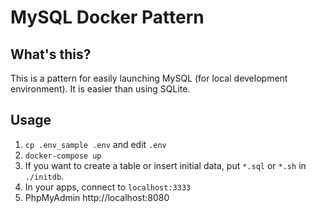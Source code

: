 # MySQL Docker Pattern
## What's this?
This is a pattern for easily launching MySQL (for local development environment). It is easier than using SQLite.

## Usage
1. `cp .env_sample .env` and edit `.env`  
1. `docker-compose up`
1. If you want to create a table or insert initial data, put `*.sql` or `*.sh` in `./initdb`.
1. In your apps, connect to `localhost:3333`
1. PhpMyAdmin http://localhost:8080